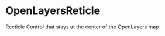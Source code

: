 OpenLayersReticle
=================

Recticle Control that stays at the center of the OpenLayers map
